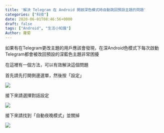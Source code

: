 ```yaml
---
title: '解決 Telegram 在 Android 開啟深色模式時自動跳回預設主題的問題'
categories: ["科技"]
date: 2020-06-01T08:46:56+0000
draft: false
tags: ["Android", "生活小知識"]
Author: 蘿蔔
---
```


如果有在Telegram更改主題的用戶應該會發現，在深Android色模式下每次啟動Telegram都會被改回預設的深藍色主題非常困擾

在這裡有一個方法，可以有效解決這個問題

首先請先打開側邊選單，然後按「設定」

![](https://static-a1.steveyi.net/media/blog/2020060108401587.jpg)

接下來請選擇對話設定

![](https://static-a1.steveyi.net/media/blog/2020060108403955.jpg)

接下來請找到「自動夜晚模式」並關掉

![](https://static-a1.steveyi.net/media/blog/2020060108410457.jpg)
